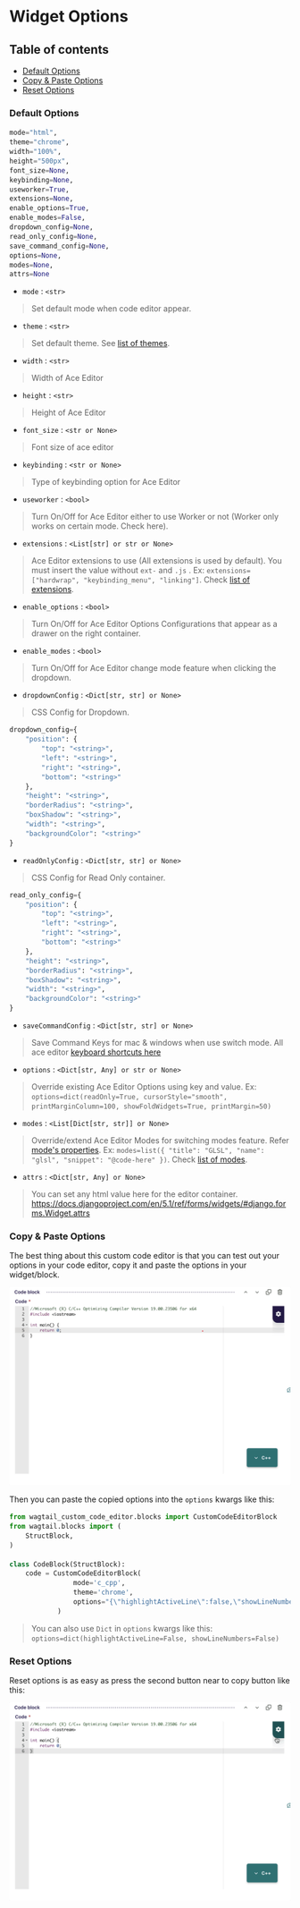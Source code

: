 # Widget Options

## Table of contents
- [Default Options](https://github.com/ammein/wagtail-custom-code-editor/blob/main/docs/options.md#default-options)
- [Copy & Paste Options](https://github.com/ammein/wagtail-custom-code-editor/blob/main/docs/options.md#copy-%26-paste-options)
- [Reset Options](https://github.com/ammein/wagtail-custom-code-editor/blob/main/docs/options.md#reset-options)

### Default Options

```python
mode="html",
theme="chrome",
width="100%",
height="500px",
font_size=None,
keybinding=None,
useworker=True,
extensions=None,
enable_options=True,
enable_modes=False,
dropdown_config=None,
read_only_config=None,
save_command_config=None,
options=None,
modes=None,
attrs=None
```

- `mode` : `<str>`
> Set default mode when code editor appear.
- `theme` : `<str>` 
> Set default theme. See [list of themes](https://github.com/ajaxorg/ace-builds/blob/master/src/ext-themelist.js#L9).
- `width` : `<str>` 
> Width of Ace Editor
- `height` : `<str>` 
> Height of Ace Editor
- `font_size` : `<str or None>`
> Font size of ace editor
- `keybinding` : `<str or None>`
> Type of keybinding option for Ace Editor
- `useworker` : `<bool>` 
> Turn On/Off for Ace Editor either to use Worker or not (Worker only works on certain mode. Check here).
- `extensions` : `<List[str] or str or None>` 
> Ace Editor extensions to use (All extensions is used by default). You must insert the value without `ext-` and `.js` . Ex: `extensions=["hardwrap", "keybinding_menu", "linking"]`. Check [list of extensions](https://github.com/ajaxorg/ace/tree/master/src/ext).
- `enable_options` : `<bool>` 
> Turn On/Off for Ace Editor Options Configurations that appear as a drawer on the right container.
- `enable_modes` : `<bool>` 
> Turn On/Off for Ace Editor change mode feature when clicking the dropdown.
- `dropdownConfig` : `<Dict[str, str] or None>`
> CSS Config for Dropdown.
```python
dropdown_config={
    "position": {
        "top": "<string>",
        "left": "<string>",
        "right": "<string>",
        "bottom": "<string>"
    },
    "height": "<string>",
    "borderRadius": "<string>",
    "boxShadow": "<string>",
    "width": "<string>",
    "backgroundColor": "<string>"
}
```
- `readOnlyConfig` : `<Dict[str, str] or None>`
> CSS Config for Read Only container.
```python
read_only_config={
    "position": {
        "top": "<string>",
        "left": "<string>",
        "right": "<string>",
        "bottom": "<string>"
    },
    "height": "<string>",
    "borderRadius": "<string>",
    "boxShadow": "<string>",
    "width": "<string>",
    "backgroundColor": "<string>"
}
```
- `saveCommandConfig` : `<Dict[str, str] or None>`
> Save Command Keys for mac & windows when use switch mode. All ace editor [keyboard shortcuts here](https://github.com/ajaxorg/ace/wiki/Default-Keyboard-Shortcuts)
- `options` : `<Dict[str, Any] or str or None>`
> Override existing Ace Editor Options using key and value. Ex: `options=dict(readOnly=True, cursorStyle="smooth", printMarginColumn=100, showFoldWidgets=True, printMargin=50)`
- `modes` : `<List[Dict[str, str]] or None>`
> Override/extend Ace Editor Modes for switching modes feature. Refer [mode's properties](https://github.com/ammein/wagtail-custom-code-editor/blob/main/docs/settings.md#modes-properties). Ex: `modes=list({ "title": "GLSL", "name": "glsl", "snippet": "@code-here" })`. Check [list of modes](https://github.com/ajaxorg/ace-builds/blob/master/src/ext-modelist.js#L36).
- `attrs` : `<Dict[str, Any] or None>`
> You can set any html value here for the editor container. https://docs.djangoproject.com/en/5.1/ref/forms/widgets/#django.forms.Widget.attrs

### Copy & Paste Options
The best thing about this custom code editor is that you can test out your options in your code editor, copy it and paste the options in your widget/block.

![Copy & Paste Options](https://raw.githubusercontent.com/ammein/wagtail-custom-code-editor/refs/heads/main/docs/options.gif)

Then you can paste the copied options into the `options` kwargs like this:
```python
from wagtail_custom_code_editor.blocks import CustomCodeEditorBlock
from wagtail.blocks import (
    StructBlock,
)

class CodeBlock(StructBlock):
    code = CustomCodeEditorBlock(
                mode='c_cpp', 
                theme='chrome', 
                options="{\"highlightActiveLine\":false,\"showLineNumbers\":false}"
            )
```

> You can also use `Dict` in `options` kwargs like this: `options=dict(highlightActiveLine=False, showLineNumbers=False)`

### Reset Options
Reset options is as easy as press the second button near to copy button like this:

![Reset Options](https://raw.githubusercontent.com/ammein/wagtail-custom-code-editor/refs/heads/main/docs/reset.gif)